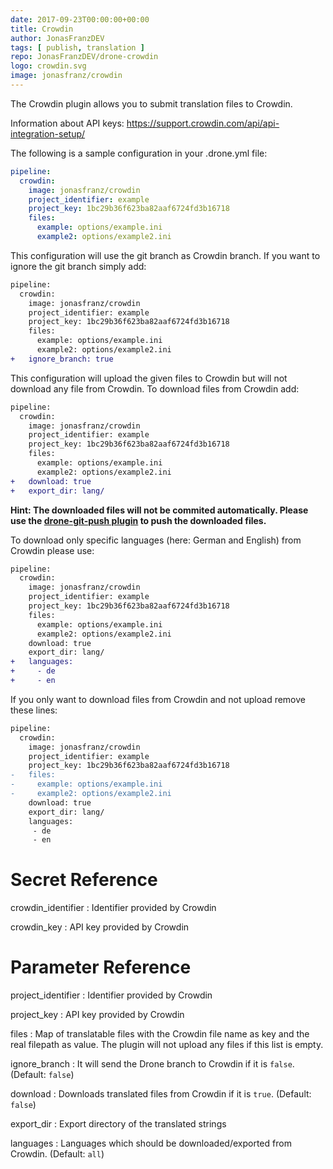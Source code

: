 ```yaml
---
date: 2017-09-23T00:00:00+00:00
title: Crowdin
author: JonasFranzDEV
tags: [ publish, translation ]
repo: JonasFranzDEV/drone-crowdin
logo: crowdin.svg
image: jonasfranz/crowdin
---
```


The Crowdin plugin allows you to submit translation files to Crowdin.

Information about API keys: https://support.crowdin.com/api/api-integration-setup/

The following is a sample configuration in your .drone.yml file:

```yaml
pipeline:
  crowdin:
    image: jonasfranz/crowdin
    project_identifier: example
    project_key: 1bc29b36f623ba82aaf6724fd3b16718
    files:
      example: options/example.ini
      example2: options/example2.ini
```

This configuration will use the git branch as Crowdin branch. If you want to ignore the git branch simply add:

```diff
pipeline:
  crowdin:
    image: jonasfranz/crowdin
    project_identifier: example
    project_key: 1bc29b36f623ba82aaf6724fd3b16718
    files:
      example: options/example.ini
      example2: options/example2.ini
+   ignore_branch: true
```

This configuration will upload the given files to Crowdin but will not download any file from Crowdin. To download files from Crowdin add:

```diff
pipeline:
  crowdin:
    image: jonasfranz/crowdin
    project_identifier: example
    project_key: 1bc29b36f623ba82aaf6724fd3b16718
    files:
      example: options/example.ini
      example2: options/example2.ini
+   download: true
+   export_dir: lang/
```

**Hint: The downloaded files will not be commited automatically. Please use the [drone-git-push plugin](https://github.com/appleboy/drone-git-push) to push the downloaded files.**

To download only specific languages (here: German and English) from Crowdin please use:

```diff
pipeline:
  crowdin:
    image: jonasfranz/crowdin
    project_identifier: example
    project_key: 1bc29b36f623ba82aaf6724fd3b16718
    files:
      example: options/example.ini
      example2: options/example2.ini
    download: true
    export_dir: lang/
+   languages:
+     - de
+     - en
```


If you only want to download files from Crowdin and not upload remove these lines:
```diff
pipeline:
  crowdin:
    image: jonasfranz/crowdin
    project_identifier: example
    project_key: 1bc29b36f623ba82aaf6724fd3b16718
-   files:
-     example: options/example.ini
-     example2: options/example2.ini
    download: true
    export_dir: lang/
    languages:
     - de
     - en
```

# Secret Reference

crowdin_identifier
: Identifier provided by Crowdin

crowdin_key
: API key provided by Crowdin

# Parameter Reference

project_identifier
: Identifier provided by Crowdin

project_key
: API key provided by Crowdin

files
: Map of translatable files with the Crowdin file name as key and the real filepath as value. The plugin will not upload any files if this list is empty.

ignore_branch
: It will send the Drone branch to Crowdin if it is `false`. (Default: `false`)

download
: Downloads translated files from Crowdin if it is `true`. (Default: `false`)

export_dir
: Export directory of the translated strings

languages
: Languages which should be downloaded/exported from Crowdin. (Default: `all`)